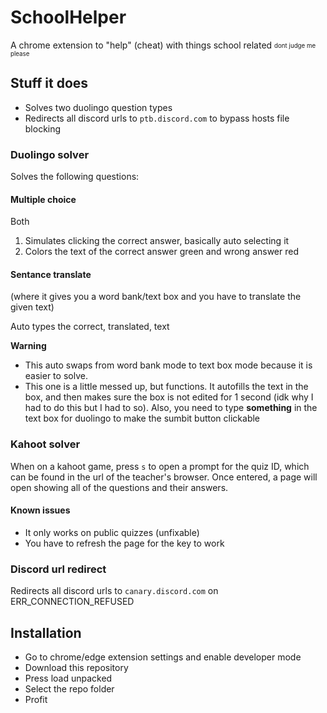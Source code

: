 # SchoolHelper
A chrome extension to "help" (cheat) with things school related
<sub><sup>dont judge me please</sup></sub>

## Stuff it does
- Solves two duolingo question types
- Redirects all discord urls to `ptb.discord.com` to bypass hosts file blocking

### Duolingo solver

Solves the following questions:

#### Multiple choice
Both
1. Simulates clicking the correct answer, basically auto selecting it
2. Colors the text of the correct answer green and wrong answer red

#### Sentance translate
(where it gives you a word bank/text box and you have to translate the given text)

Auto types the correct, translated, text

**Warning**
  - This auto swaps from word bank mode to text box mode because it is easier to solve.
  - This one is a little messed up, but functions. It autofills the text in the box, and then makes sure the box is not edited for 1 second (idk why I had to do this but I had to so). Also, you need to type **something** in the text box for duolingo to make the sumbit button clickable

### Kahoot solver

When on a kahoot game, press `s` to open a prompt for the quiz ID, which can be found in the url of the teacher's browser. Once entered, a page will open showing all of the questions and their answers.

#### Known issues
- It only works on public quizzes (unfixable)
- You have to refresh the page for the key to work

### Discord url redirect

Redirects all discord urls to `canary.discord.com` on ERR_CONNECTION_REFUSED

## Installation

- Go to chrome/edge extension settings and enable developer mode
- Download this repository
- Press load unpacked
- Select the repo folder
- Profit

